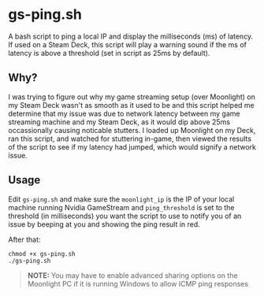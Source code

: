 # gs-ping.sh
A bash script to ping a local IP and display the milliseconds (ms) of latency.  If used on a Steam Deck, this script will play a warning sound if the ms of latency is above a threshold (set in script as 25ms by default).

## Why?
I was trying to figure out why my game streaming setup (over Moonlight) on my Steam Deck wasn't as smooth as it used to be and this script helped me determine that my issue was due to network latency between my game streaming machine and my Steam Deck, as it would dip above 25ms occassionally causing noticable stutters.  I loaded up Moonlight on my Deck, ran this script, and watched for stuttering in-game, then viewed the results of the script to see if my latency had jumped, which would signify a network issue.

## Usage
Edit `gs-ping.sh` and make sure the `moonlight_ip` is the IP of your local machine running Nvidia GameStream and `ping_threshold` is set to the threshold (in milliseconds) you want the script to use to notify you of an issue by beeping at you and showing the ping result in red. 

After that:

```
chmod +x gs-ping.sh
./gs-ping.sh
```

>**NOTE:** You may have to enable advanced sharing options on the Moonlight PC if it is running Windows to allow ICMP ping responses
